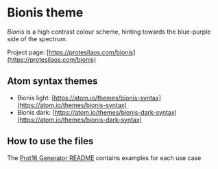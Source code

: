 # Bionis theme

*Bionis* is a high contrast colour scheme, hinting towards the blue-purple side of the spectrum.

Project page: [https://protesilaos.com/bionis](https://protesilaos.com/bionis)

## Atom syntax themes

- Bionis light: [https://atom.io/themes/bionis-syntax](https://atom.io/themes/bionis-syntax)
- Bionis dark: [https://atom.io/themes/bionis-dark-syntax](https://atom.io/themes/bionis-dark-syntax)

## How to use the files

The [Prot16 Generator README](https://github.com/protesilaos/prot16-generator) contains examples for each use case
